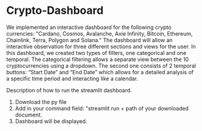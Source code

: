 # Crypto-Dashboard
We implemented an interactive dashboard for the following crypto currencies: 
"Cardano, Cosmos, Avalanche, Axie Infinity, Bitcoin, Ethereum, Chainlink, Terra, Polygon and Solana."
The dashboard will allow an interactive observation for three different sections and views for the user. In this dashboard, we created two types of filters, one categorical and one temporal. The categorical filtering allows a separate view between the 10 cryptocurrencies using a dropdown. The second one consists of 2 temporal buttons: “Start Date” and “End Date” which allows for a detailed analysis of a specific time period and interacting like a calendar.



Description of how to run the streamlit dashboard.

1. Download the py file 
2. Add in your command field: "streamlit run + path of your downloaded document. 
3. Dashboard will be displayed.

